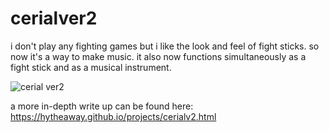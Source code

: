 # cerialver2

i don't play any fighting games but i like the look and feel of fight sticks.
so now it's a way to make music.
it also now functions simultaneously as a fight stick and as a musical instrument.

![cerial ver2](https://github.com/hytheaway/cerialver2/assets/91982175/f8877d0d-ceec-41b4-964f-e97472a8a318)

a more in-depth write up can be found here: https://hytheaway.github.io/projects/cerialv2.html
